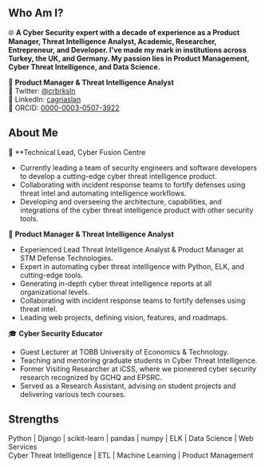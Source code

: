 ## Who Am I?

🌐 **A Cyber Security expert with a decade of experience as a Product Manager, Threat Intelligence Analyst, Academic, Researcher, Entrepreneur, and Developer. I've made my mark in institutions across Turkey, the UK, and Germany. My passion lies in Product Management, Cyber Threat Intelligence, and Data Science.**

🌟 **Product Manager & Threat Intelligence Analyst**  
📱 Twitter: [@crbrksln](https://twitter.com/crbrksln)  
🔗 LinkedIn: [cagriaslan](https://www.linkedin.com/in/cagriaslan/)  
💼 ORCID: [0000-0003-0507-3922](https://orcid.org/0000-0003-0507-3922)  

## About Me

🚀 **Technical Lead, Cyber Fusion Centre

- Currently leading a team of security engineers and software developers to develop a cutting-edge cyber threat intelligence product.
- Collaborating with incident response teams to fortify defenses using threat intel and automating intelligence workflows.
- Developing and overseeing the architecture, capabilities, and integrations of the cyber threat intelligence product with other security tools.

🚀 **Product Manager & Threat Intelligence Analyst**  
- Experienced Lead Threat Intelligence Analyst & Product Manager at STM Defense Technologies.
- Expert in automating cyber threat intelligence with Python, ELK, and cutting-edge tools.
- Generating in-depth cyber threat intelligence reports at all organizational levels.
- Collaborating with incident response teams to fortify defenses using threat intel.
- Leading web projects, defining vision, features, and roadmaps.

🎓 **Cyber Security Educator**  
- Guest Lecturer at TOBB University of Economics & Technology.
- Teaching and mentoring graduate students in Cyber Threat Intelligence.
- Former Visiting Researcher at iCSS, where we pioneered cyber security research recognized by GCHQ and EPSRC.
- Served as a Research Assistant, advising on student projects and delivering various tech courses.

## Strengths

Python | Django | scikit-learn | pandas | numpy | ELK | Data Science | Web Services  
Cyber Threat Intelligence | ETL | Machine Learning | Product Management  
